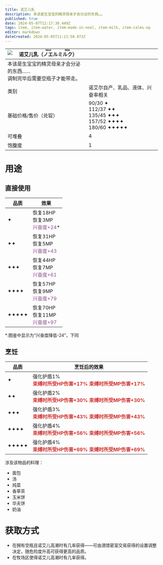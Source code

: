 ```yaml
---
title: 诺艾儿乳
description: 本该是生宝宝的精灵母亲才会分泌的东西……
published: true
date: 2024-05-07T12:17:30.449Z
tags: item, item-water, item-made-in-noel, item-milk, item-calms-ep
editor: markdown
dateCreated: 2024-05-05T11:21:50.973Z
---
```


| <img style="float: left;" src="此处放物品图标" />诺艾儿乳（<ruby>ノエルミルク<rt>Noel Milk</rt></ruby>） ||
| - | - |
| 本该是生宝宝的精灵母亲才会分泌的东西……<br>调制完毕后需要空瓶子才能带走。 ||
| 类别 | 诺艾尔自产、乳品、液体、兴奋率相关 |
| 基础价格/售价（兑锭） | 90/30 ✦<br>112/37 ✦✦<br>135/45 ✦✦✦<br>157/52 ✦✦✦✦<br>180/60 ✦✦✦✦✦ |
| 可堆叠 | 4 |
| 饱腹度 | 1 |

# 用途
## 直接使用
| 品质 | 效果 |
| - | - |
| ✦ | 恢复18HP<br>恢复3MP<br><ruby style="color:#8b508c;">兴奋度+24</ruby>* |
| ✦✦ | 恢复31HP<br>恢复5MP<br><ruby style="color:#8b508c;">兴奋度+43</ruby> |
| ✦✦✦ | 恢复44HP<br>恢复7MP<br><ruby style="color:#8b508c;">兴奋度+61</ruby> |
| ✦✦✦✦ | 恢复57HP<br>恢复9MP<br><ruby style="color:#8b508c;">兴奋度+79</ruby> |
| ✦✦✦✦✦ | 恢复70HP<br>恢复11MP<br><ruby style="color:#8b508c;">兴奋度+97</ruby> |
\*:图鉴中显示为“兴奋度降低-24”，下同
## 烹饪
| 品质 | 烹饪后的效果 |
| - | - |
| ✦ | 强化护盾1%<br><ruby style="color: #d03231;">**束缚时所受HP伤害+17%**<br>**束缚时所受MP伤害+17%**</ruby> |
| ✦✦ | 强化护盾2%<br><ruby style="color: #d03231;">**束缚时所受HP伤害+30%**<br>**束缚时所受MP伤害+30%**</ruby> |
| ✦✦✦ | 强化护盾3%<br><ruby style="color: #d03231;">**束缚时所受HP伤害+43%**<br>**束缚时所受MP伤害+43%**</ruby> |
| ✦✦✦✦ | 强化护盾4%<br><ruby style="color: #d03231;">**束缚时所受HP伤害+56%**<br>**束缚时所受MP伤害+56%**</ruby> |
| ✦✦✦✦✦ | 强化护盾4%<br><ruby style="color: #d03231;">**束缚时所受HP伤害+69%**<br>**束缚时所受MP伤害+69%**</ruby> |
涉及该物品的料理：
- 面包
- 汤
- 炖菜
- 香草茶
- 玉米饼
- 华夫饼
- 奶油

# 获取方式
- 在拥有空瓶且诺艾儿高潮时有几率获得——可由酒馆密室交易获得的设置调整决定，随危险度升高可获得更高的品质。
- 在牧场区使得诺艾儿高潮时有几率获得。

